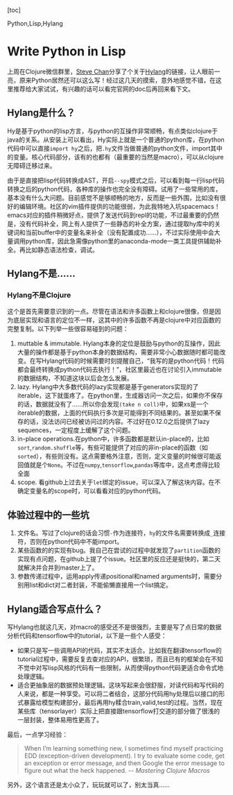 [toc]

<div id="tags">Python,Lisp,Hylang</div>

# Write Python in Lisp

上周在Clojure微信群里，[Steve Chan](https://github.com/chanshunli)分享了个关于[Hylang](https://github.com/hylang/hy)的链接，让人眼前一亮，原来Python居然还可以这么写！经过这几天的摸索，意外地感觉不错，在这里推荐给大家试试，有兴趣的话可以看完官网的doc后再回来看下文。

## Hylang是什么？

Hy是基于python的lisp方言，与python的互操作非常顺畅，有点类似clojure于java的关系。从安装上可以看出，Hy实际上就是一个普通的python库，在python代码中可以直接`import hy`之后，把`.hy`文件当做普通的python文件，import其中的变量。核心代码部分，该有的也都有（最重要的当然是macro），可以从clojure无障碍迁移过来。

由于是直接把lisp代码转换成AST，开启`--spy`模式之后，可以看到每一行lisp代码转换之后的python代码，各种库的操作也完全没有障碍。试用了一些常用的库，基本没有什么大问题。目前感觉不是够顺畅的地方，反而是一些外围，比如没有很好的编辑环境。社区的vim插件提供的功能很弱，为此我特地入坑spacemacs！emacs对应的插件稍微好点，提供了发送代码到repl的功能，不过最重要的仍然是，没有代码补全，网上有人提供了一些静态的补全方案，通过提取hy库中的关键词和当前buffer中的变量名来补全（没有配置成功......），不过实际使用中会大量调用python库，因此急需像python里的anaconda-mode一类工具提供辅助补全。再比如静态语法检查，调试。

## Hylang不是......

### Hylang不是Clojure

这个是首先需要意识到的一点。尽管在语法和许多函数上和clojure很像，但是因为底层实现和语言的定位不一样，这其中的许多函数不再是clojure中对应函数的完整复制。以下列举一些很容易碰到的问题：

1. muttable & immutable. Hylang本身的定位是鼓励与python的互操作，因此大量的操作都是基于python本身的数据结构，需要非常小心数据随时都可能改变。在写Hylang代码的时候需要时刻提醒自己，“我写的是python代码！代码都会最终转换成python代码去执行！”，社区里最近也在讨论引入immutable的数据结构，不知道这块以后会怎么发展。
2. lazy. Hylang中大多数代码的lazy实现都是基于generators实现的了iterable，这下就蛋疼了。在python里，生成器访问一次之后，如果你不保存的话，数据就没有了......所以你会发现`(take n coll)`中，如果xs是一个iterable的数据，上面的代码执行多次是可能得到不同结果的。甚至如果不保存的话，没法访问已经被访问过的内容。不过好在0.12.0之后提供了lazy sequences，一定程度上缓解了这个问题。
3. in-place operations.在python中，许多函数都是默认in-place的，比如`sort`,`random.shuffle`等，有些可能提供了对应的非in-place的函数（如`sorted`），有些则没有。这点需要格外注意，否则，定义变量的时候很可能返回值就是个`None`。不过在`numpy`,`tensorflow`,`pandas`等库中，这点考虑得比较全面
4. scope. 看github上过去关于`let`绑定的issue，可以深入了解这块内容。在不确定变量名的scope时，可以看看对应的python代码。

## 体验过程中的一些坑

1. 文件名。写过了clojure的话会习惯`-`作为连接符，`hy`的文件名需要转换成`_`连接符，否则在python代码中不能import。
2. 某些函数的的实现有bug。我自己在尝试的过程中就发现了`partition`函数的实现有点问题，在github上提了个issue。社区里的反应还是挺快的，第二天就解决并合并到master上了。
3. 参数传递过程中，运用apply传递positional和named arguments时，需要分别用list和dict对二者封装，不能偷懒直接用一个list搞定。

## Hylang适合写点什么？

写Hylang也就这几天，对macro的感受还不是很强烈，主要是写了点日常的数据分析代码和tensorflow中的tutorial，以下是一些个人感受：

- 如果只是写一些调用API的代码，其实不太适合。比如我在翻译tensorflow的tutorial过程中，需要反复去查对应的API，很繁琐，而且已有的框架会在不知不觉中对写lisp风格的代码有一些限制，从而使得python代码更适合命令式地处理逻辑。
- 适合更抽象层的数据预处理逻辑。这块写起来会很舒服，对读代码和写代码的人来说，都是一种享受。可以将二者结合，这部分代码用hy处理后以接口的形式暴露给模型构建部分，最后再用hy糅合train,valid,test的过程。当然，现在某些库（tensorlayer）实际上把直接跟tensorflow打交道的部分做了很浅的一层封装，整体易用性更高了。

最后，一点学习经验：

> When I’m learning something new, I sometimes find myself practicing EDD (exception-driven development). I try to evaluate some code, get an exception or error message, and then Google the error message to figure out what the heck happened. -- *Mastering Clojure Macros*

另外，这个语言还是太小众了，玩玩就可以了，别太当真......